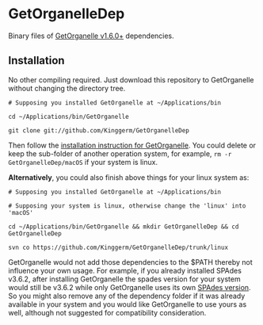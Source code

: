 # GetOrganelleDep

Binary files of [GetOrganelle v1.6.0+](https://github.com/Kinggerm/GetOrganelle) dependencies.

## Installation

No other compiling required. Just download this repository to GetOrganelle without changing the directory tree.  

    # Supposing you installed GetOrganelle at ~/Applications/bin
    
    cd ~/Applications/bin/GetOrganelle
    
    git clone git://github.com/Kinggerm/GetOrganelleDep

Then follow the [installation instruction for GetOrganelle](https://github.com/Kinggerm/GetOrganelle#installation). You could delete or keep the sub-folder of another operation system, for example, `rm -r GetOrganelleDep/macOS` if your system is linux. 

<b>Alternatively</b>, you could also finish above things for your linux system as:

    # Supposing you installed GetOrganelle at ~/Applications/bin
    
    # Supposing your system is linux, otherwise change the 'linux' into 'macOS'
    
    cd ~/Applications/bin/GetOrganelle && mkdir GetOrganelleDep && cd GetOrganelleDep
    
    svn co https://github.com/Kinggerm/GetOrganelleDep/trunk/linux

GetOrganelle would not add those dependencies to the $PATH thereby not influence your own usage. For example, if you already installed SPAdes v3.6.2, after installing GetOrganelle the spades version for your system would still be v3.6.2 while only GetOrganelle uses its own [SPAdes version](https://github.com/Kinggerm/GetOrganelleDep/linux/SPAdes/share/spades/VERSION). So you might also remove any of the dependency folder if it was already available in your system and you would like GetOrganelle to use yours as well, although not suggested for compatibility consideration.